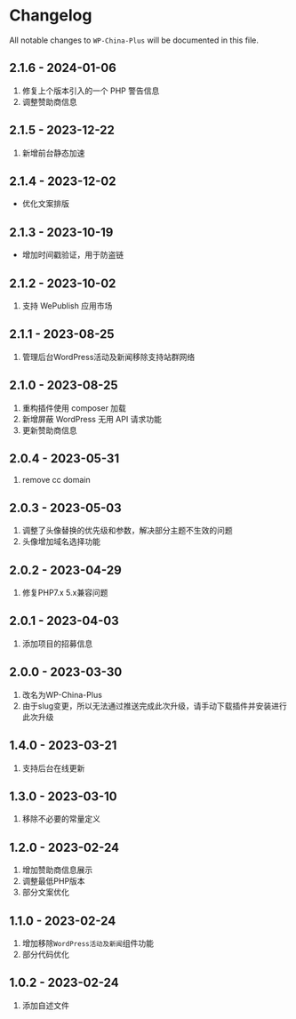 # Changelog

All notable changes to `WP-China-Plus` will be documented in this file.

## 2.1.6 - 2024-01-06

1. 修复上个版本引入的一个 PHP 警告信息
2. 调整赞助商信息

## 2.1.5 - 2023-12-22

1. 新增前台静态加速

## 2.1.4 - 2023-12-02

- 优化文案排版

## 2.1.3 - 2023-10-19

- 增加时间戳验证，用于防盗链

## 2.1.2 - 2023-10-02

1. 支持 WePublish 应用市场

## 2.1.1 - 2023-08-25

1. 管理后台WordPress活动及新闻移除支持站群网络

## 2.1.0 - 2023-08-25

1. 重构插件使用 composer 加载
2. 新增屏蔽 WordPress 无用 API 请求功能
3. 更新赞助商信息

## 2.0.4 - 2023-05-31

1. remove cc domain

## 2.0.3 - 2023-05-03

1. 调整了头像替换的优先级和参数，解决部分主题不生效的问题
2. 头像增加域名选择功能

## 2.0.2 - 2023-04-29

1. 修复PHP7.x 5.x兼容问题

## 2.0.1 - 2023-04-03

1. 添加项目的招募信息

## 2.0.0 - 2023-03-30

1. 改名为WP-China-Plus
2. 由于slug变更，所以无法通过推送完成此次升级，请手动下载插件并安装进行此次升级

## 1.4.0 - 2023-03-21

1. 支持后台在线更新

## 1.3.0 - 2023-03-10

1. 移除不必要的常量定义

## 1.2.0 - 2023-02-24

1. 增加赞助商信息展示
2. 调整最低PHP版本
3. 部分文案优化

## 1.1.0 - 2023-02-24

1. 增加移除`WordPress活动及新闻`组件功能
2. 部分代码优化

## 1.0.2 - 2023-02-24

1. 添加自述文件

